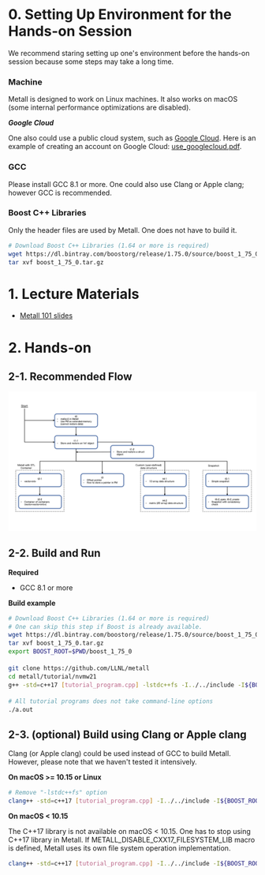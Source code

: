 # 0. Setting Up Environment for the Hands-on Session

We recommend staring setting up one's environment before
the hands-on session because some steps may take a long time.

### Machine

Metall is designed to work on Linux machines.
It also works on macOS (some internal performance optimizations are disabled).


***Google Cloud***

One also could use a public cloud system, such as [Google Cloud](https://cloud.google.com/).
Here is an example of creating an account on Google Cloud: [use_googlecloud.pdf](use_googleclould.pdf).


### GCC

Please install GCC 8.1 or more. One could also use Clang or Apple clang; however GCC is recommended.

### Boost C++ Libraries

Only the header files are used by Metall. One does not have to build it.

```bash
# Download Boost C++ Libraries (1.64 or more is required)
wget https://dl.bintray.com/boostorg/release/1.75.0/source/boost_1_75_0.tar.gz
tar xvf boost_1_75_0.tar.gz
```

# 1. Lecture Materials

* [Metall 101 slides](metall_101.pdf)

# 2. Hands-on

## 2-1. Recommended Flow

![](tutorial_flow.png)


## 2-2. Build and Run

**Required**

- GCC 8.1 or more

**Build example**
```bash
# Download Boost C++ Libraries (1.64 or more is required)
# One can skip this step if Boost is already available.
wget https://dl.bintray.com/boostorg/release/1.75.0/source/boost_1_75_0.tar.gz
tar xvf boost_1_75_0.tar.gz
export BOOST_ROOT=$PWD/boost_1_75_0

git clone https://github.com/LLNL/metall
cd metall/tutorial/nvmw21
g++ -std=c++17 [tutorial_program.cpp] -lstdc++fs -I../../include -I${BOOST_ROOT}

# All tutorial programs does not take command-line options
./a.out
```


## 2-3. (optional) Build using Clang or Apple clang

Clang (or Apple clang) could be used instead of GCC to build Metall.
However, please note that we haven't tested it intensively.


**On macOS >= 10.15 or Linux**

```bash
# Remove "-lstdc++fs" option
clang++ -std=c++17 [tutorial_program.cpp] -I../../include -I${BOOST_ROOT}
```


**On macOS < 10.15**

The C++17 <filesystem> library is not available on macOS < 10.15.
One has to stop using C++17 <filesystem> library in Metall.
If METALL_DISABLE_CXX17_FILESYSTEM_LIB macro is defined, Metall uses its own file system operation implementation.

```bash
clang++ -std=c++17 [tutorial_program.cpp] -I../../include -I${BOOST_ROOT} -DMETALL_DISABLE_CXX17_FILESYSTEM_LIB
```